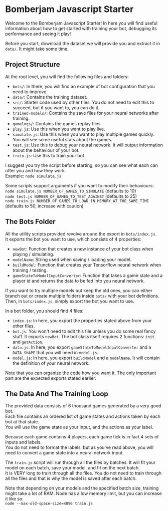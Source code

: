 # Bomberjam Javascript Starter  
Welcome to the Bomberjam Javascript Starter! In here you will find useful information about how to get started with training your bot, debugging its performance and seeing it play!  

Before you start, download the dataset we will provide you and extract it in ``data/``. It might take some time.  

## Project Structure  
At the root level, you will find the following files and folders:  
- ``bots/``: In there, you will find an example of bot configuration that you need to improve.  
- ``data/``: Contains the training dataset.
- ``src/``: Starter code used by other files. You do not need to edit this to succeed, but if you want to, you can do it.  
- ``trained-models/``: Contains the save files for your neural networks after training.  
- ``gamelogs/``: Contains the games replay files.
- ``play.js``: Use this when you want to play live.  
- ``simulate.js``: Use this when you want to play multiple games quickly. You will see some useful stats about the games.  
- ``test.js``: Use this to debug your neural network. It will output information about the behaviour of your bot.  
- ``train.js``: Use this to train your bot.  

I suggest you try the script before starting, so you can see what each can offer you and how they work.  
Example: ``node simulate.js``  

Some scripts support arguments if you want to modify their behaviours:  
``node simulate.js NUMBER_OF_GAMES_TO_SIMULATE`` (defaults to 10)  
``node test.js NUMBER_OF_GAMES_TO_TEST_AGAINST`` (defaults to 25)  
``node train.js NUMBER_OF_GAMES_TO_LOAD_IN_MEMORY_AT_THE_SAME_TIME`` (defaults to 50, increase with caution)  

## The Bots Folder 
All the utility scripts provided revolve around the export in ``bots/index.js``.  
It exports the bot you want to use, which consists of 4 properties:  
- ``newBot``: Function that creates a new instance of your bot class when playing / simulating.  
- ``modelName``: String used when saving / loading your model.  
- ``buildModel``: Function that creates your Tensorflow neural network when training / testing.  
- ``gameStateToModelInputConverter``: Function that takes a game state and a player id and returns the data to be fed into you neural network.  

If you want to try multiple models but keep the old ones, you can either branch out or create multiple folders inside ``bots/`` with your bot definitions. Then, in ``bots/index.js``, simply export the bot you want to use.  

In a bot folder, you should find 4 files:  
- ``index.js``: In here, you export the properties stated above from your other files.  
- ``bot.js``: You won't need to edit this file unless you do some real fancy stuff. It exports ``newBot``. The bot class itself requires 2 functions: ``init`` and ``getAction``.  
- ``data.js``: In here, you export ``gameStateToModelInputConverter`` and a ``DATA_SHAPE`` that you will need in ``model.js``.  
- ``model.js``: In here, you export ``buildModel`` and a ``modelName``. It will contain the definition of your neural network.  

Note that you can organize the code how you want it. The only important part are the expected exports stated earlier.  

## The Data And The Training Loop
The provided data consists of 6 thousand games generated by a very good bot.  
Each file contains an ordered list of game states and actions taken by each bot at that state.  
You will use the game state as your input, and the actions as your label.   

Because each game contains 4 players, each game tick is in fact 4 sets of inputs and labels.  
You do not need to format the labels, but as you've read above, you will need to convert a game state into a neural network input. 

The ``train.js`` script will run through all the files by batches. It will fit your model on each batch, save your model, and fit on the next batch.  
It is VERY long to train through all the files. You do not need to train through all the files and that is why the model is saved after each batch.  

Note that depending on your models and the specified batch size, training might take a lot of RAM. Node has a low memory limit, but you can increase it like so:  
``node --max-old-space-size=4096 train.js``  